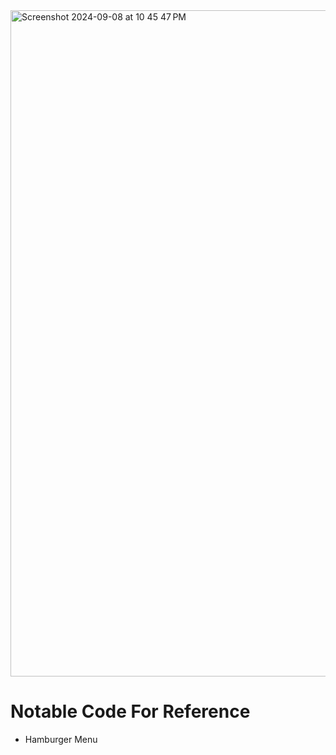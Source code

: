 <img width="1066" alt="Screenshot 2024-09-08 at 10 45 47 PM" src="https://github.com/user-attachments/assets/824dcfd8-25ae-4157-8406-a643eb06c64e">

# Notable Code For Reference
- Hamburger Menu
